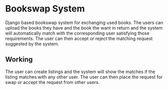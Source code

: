 # Bookswap System
Django based bookswap system for exchanging used books. The users can upload the books they have and the book the want in return and the system will automatically match with the corresponding user satisfying those requirements. The user can then accept or reject the matching request suggested by the system.

## Working
The user can create listings and the system will show the matches if the listing matches with any other user. The user can then place the request for swap or accept the request from other users.
